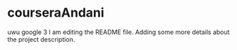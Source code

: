 # courseraAndani
uwu google 3
I am editing the README file. Adding some more details about the project description.

